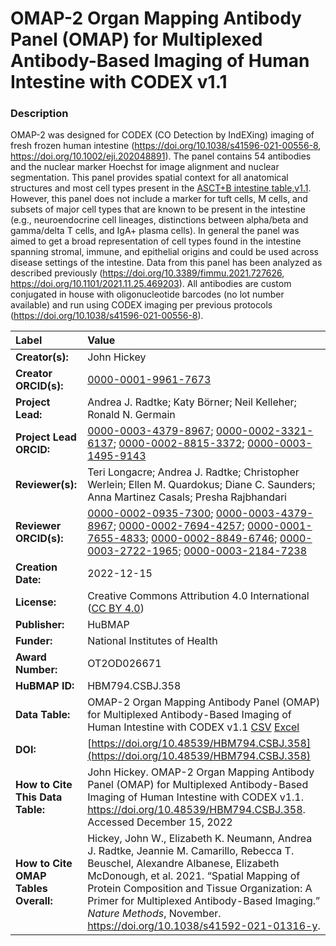 # OMAP-2 Organ Mapping Antibody Panel (OMAP) for Multiplexed Antibody-Based Imaging of Human Intestine with CODEX v1.1

### Description
OMAP-2 was designed for CODEX (CO Detection by IndEXing) imaging of fresh frozen human intestine (https://doi.org/10.1038/s41596-021-00556-8, https://doi.org/10.1002/eji.202048891). The panel contains 54 antibodies and the nuclear marker Hoechst for image alignment and nuclear segmentation. This panel provides spatial context for all anatomical structures and most cell types present in the [ASCT+B intestine table,v1.1](https://doi.org/10.48539/HBM325.NZPB.589). However, this panel does not include a marker for tuft cells, M cells, and subsets of major cell types that are known to be present in the intestine (e.g., neuroendocrine cell lineages, distinctions between alpha/beta and gamma/delta T cells, and IgA+ plasma cells). In general the panel was aimed to get a broad representation of cell types found in the intestine spanning stromal, immune, and epithelial origins and could be used across disease settings of the intestine. Data from this panel has been analyzed as described previously (https://doi.org/10.3389/fimmu.2021.727626, https://doi.org/10.1101/2021.11.25.469203). All antibodies are custom conjugated in house with oligonucleotide barcodes (no lot number available) and run using CODEX imaging per previous protocols (https://doi.org/10.1038/s41596-021-00556-8).


| Label | Value |
| :------------- |:-------------|
| **Creator(s):** | John Hickey |
| **Creator ORCID(s):** | [0000-0001-9961-7673](https://orcid.org/0000-0001-9961-7673) |
| **Project Lead:** | Andrea J. Radtke; Katy B&ouml;rner; Neil Kelleher; Ronald N. Germain |
| **Project Lead ORCID:** | [0000-0003-4379-8967](https://orcid.org/0000-0003-4379-8967); [0000-0002-3321-6137](https://orcid.org/0000-0002-3321-6137); [0000-0002-8815-3372](https://orcid.org/0000-0002-8815-3372); [0000-0003-1495-9143](https://orcid.org/0000-0003-1495-9143) |
| **Reviewer(s):** |Teri Longacre; Andrea J. Radtke; Christopher Werlein; Ellen M. Quardokus; Diane C. Saunders; Anna Martinez Casals; Presha Rajbhandari|
| **Reviewer ORCID(s):** |[0000-0002-0935-7300](https://orcid.org/0000-0002-0935-7300); [0000-0003-4379-8967](https://orcid.org/0000-0003-4379-8967); [0000-0002-7694-4257](https://orcid.org/0000-0002-7694-4257); [0000-0001-7655-4833](https://orcid.org/0000-0001-7655-4833); [0000-0002-8849-6746](https://orcid.org/0000-0002-8849-6746); [0000-0003-2722-1965](https://orcid.org/0000-0003-2722-1965); [0000-0003-2184-7238](https://orcid.org/0000-0003-2184-7238)
| **Creation Date:** | 2022-12-15|
| **License:** | Creative Commons Attribution 4.0 International ([CC BY 4.0](https://creativecommons.org/licenses/by/4.0/)) |
| **Publisher:** | HuBMAP |
| **Funder:** | National Institutes of Health |
| **Award Number:** | OT2OD026671 |
| **HuBMAP ID:** | HBM794.CSBJ.358 |
| **Data Table:** | OMAP-2 Organ Mapping Antibody Panel (OMAP) for Multiplexed Antibody-Based Imaging of Human Intestine with CODEX v1.1 [CSV](https://hubmapconsortium.github.io/ccf-releases/v1.3/omap/omap-2-intestine-codex.csv) [Excel](https://hubmapconsortium.github.io/ccf-releases/v1.3/omap/omap-2-intestine-codex.xlsx) |
| **DOI:** | [https://doi.org/10.48539/HBM794.CSBJ.358](https://doi.org/10.48539/HBM794.CSBJ.358) |
| **How to Cite This Data Table:** |John Hickey. OMAP-2 Organ Mapping Antibody Panel (OMAP)  for Multiplexed Antibody-Based Imaging of Human Intestine with CODEX v1.1. https://doi.org/10.48539/HBM794.CSBJ.358. Accessed December 15, 2022|
| **How to Cite OMAP Tables Overall:** | Hickey, John W., Elizabeth K. Neumann, Andrea J. Radtke, Jeannie M. Camarillo, Rebecca T. Beuschel, Alexandre Albanese, Elizabeth McDonough, et al. 2021. “Spatial Mapping of Protein Composition and Tissue Organization: A Primer for Multiplexed Antibody-Based Imaging.” *Nature Methods*, November. https://doi.org/10.1038/s41592-021-01316-y. |

